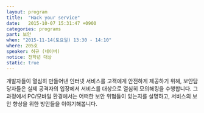 ```yaml
---
layout: program
title:  "Hack your service"
date:   2015-10-07 15:31:47 +0900
categories: programs
part: 보안
when: "2015-11-14(토요일) 13:30 - 14:10"
where: 205호
speaker: 허규 (네이버)
notice: 전학년 대상
static: true
---
```

개발자들이 열심히 만들어낸 인터넷 서비스를 고객에게 안전하게 제공하기 위해,
보안담당자들은 실제 공격자의 입장에서 서비스를 대상으로 열심히 모의해킹을 수행합니다.
그 과정에서 PC/모바일 환경에서는 어떠한 보안 위협들이 있는지를 설명하고,
서비스의 보안 향상을 위한 방안들을 이야기해봅니다.
